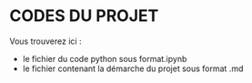 # CODES DU PROJET
Vous trouverez ici :
  - le fichier du code python sous format.ipynb
  - le fichier contenant la démarche du projet sous format .md

